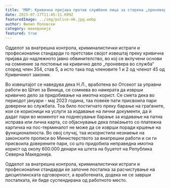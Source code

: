 ```yaml
---
title: 'МВР: Кривична пријава против службено лица за сторена „проневера во служба“ - 17 ЈУЛИ 2023'
date: 2023-07-17T11:45:11.699Z
featuredImage: ../img/police-mk.jpg.webp
author: Филип Поповски
category: македонија
featured: true
---
```

Одделот за внатрешна контрола, криминалистички истраги и професионални стандарди го претстави својот извештај преку кривична пријава до надлежното јавно обвинителство, во кој се вклучени основи на сомнение за постоење на кривично дело „проневера во служба“ според член 354, став 5, а исто така под членовите 1 и 2 од членот 45 од Кривичниот законик.

Во извештајот се наведува дека Н.Л., вработена во Отсекот за управни работи во Штип за Виница, се сомнева во намерата да изврши кривично дело за придобивање на имотна корист. Се смета дека во периодот јануари - мај 2023 година, таа повеќе пати присвоила пари доверени во службата. Тоа било постигнато преку барање на граѓаните, кои се корисници на услуги за издавање на лични документи, да ѝ дадат пари во моментот на поднесување барање за издавање на патна исправа или лична карта, со објаснување дека плаќањето со платежна картичка на пос-терминалот не може да се изврши поради кршење на функционалноста. Во овој случај, таа искористила незнаење на законските прописи во Министерството за внатрешни работи и си ги присвоила доверените пари, со што придобила неправедна имотна корист од околу 600.000 денари на штета на буџетот на Република Северна Македонија.

Одделот за внатрешна контрола, криминалистички истраги и професионални стандарди ќе започне постапка за расчистување на дисциплинската одговорност, а вработената, додека не се заврши постапката, ќе биде суспендирана од работното место.
